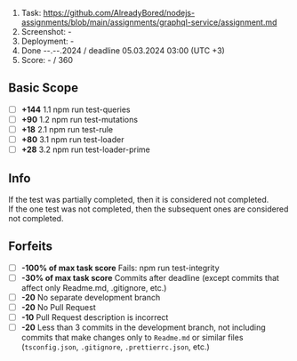 1. Task: https://github.com/AlreadyBored/nodejs-assignments/blob/main/assignments/graphql-service/assignment.md
2. Screenshot: -
3. Deployment: -
4. Done  --.--.2024 / deadline 05.03.2024 03:00 (UTC +3)
5. Score: - / 360

## Basic Scope
- [ ] **+144** 1.1 npm run test-queries 
- [ ] **+90** 1.2 npm run test-mutations  
- [ ] **+18** 2.1 npm run test-rule  
- [ ] **+80** 3.1 npm run test-loader  
- [ ] **+28** 3.2 npm run test-loader-prime  

## Info  
If the test was partially completed, then it is considered not completed.  
If the one test was not completed, then the subsequent ones are considered not completed.  

## Forfeits
- [ ] **-100% of max task score** Fails: npm run test-integrity
- [ ] **-30% of max task score** Commits after deadline (except commits that affect only Readme.md, .gitignore, etc.)
- [ ] **-20** No separate development branch
- [ ] **-20** No Pull Request
- [ ] **-10** Pull Request description is incorrect
- [ ] **-20** Less than 3 commits in the development branch, not including commits that make changes only to `Readme.md` or similar files (`tsconfig.json`, `.gitignore`, `.prettierrc.json`, etc.)